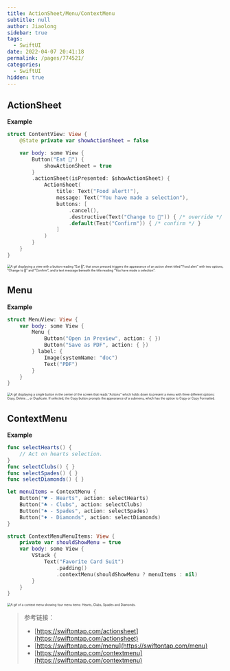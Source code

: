 ```yaml
---
title: ActionSheet/Menu/ContextMenu
subtitle: null
author: Jiaolong
sidebar: true
tags: 
  - SwiftUI
date: 2022-04-07 20:41:18
permalink: /pages/774521/
categories: 
  - SwiftUI
hidden: true
---
```


## ActionSheet

**Example**

```swift
struct ContentView: View {
    @State private var showActionSheet = false

    var body: some View {
        Button("Eat 🍌") {
            showActionSheet = true
        }
        .actionSheet(isPresented: $showActionSheet) {
            ActionSheet(
                title: Text("Food alert!"),
                message: Text("You have made a selection"),
                buttons: [
                    .cancel(),
                    .destructive(Text("Change to 🍑")) { /* override */ },
                    .default(Text("Confirm")) { /* confirm */ }
                ]
            )
        }
    }
}
```

<img src="https://bananadocs-documentation-assets.s3-us-west-2.amazonaws.com/action-sheet-main-ex.gif" alt="A gif displaying a view with a button reading &quot;Eat 🍌&quot;, that once pressed triggers the appearance of an action sheet titled &quot;Food alert&quot; with two options, &quot;Change to 🍑&quot; and &quot;Confirm&quot;, and a text message beneath the title reading &quot;You have made a selection&quot;." style="zoom:50%;" />

## Menu

**Example**

```swift
struct MenuView: View {
    var body: some View {
        Menu {
            Button("Open in Preview", action: { })
            Button("Save as PDF", action: { })
        } label: {
            Image(systemName: "doc")
            Text("PDF")
        }
    }
}
```

<img src="https://bananadocs-documentation-assets.s3-us-west-2.amazonaws.com/menu-ex1.gif" alt="A gif displaying a single button in the center of the screen that reads &quot;Actions&quot; which holds down to present a menu with three different options: Copy, Delete..., or Duplicate. If selected, the Copy button prompts the appearance of a submenu, which has the option to Copy or Copy Formatted." style="zoom:50%;" />

## ContextMenu

**Example**

```swift
func selectHearts() {
    // Act on hearts selection.
}
func selectClubs() { }
func selectSpades() { }
func selectDiamonds() { }

let menuItems = ContextMenu {
    Button("♥️ - Hearts", action: selectHearts)
    Button("♣️ - Clubs", action: selectClubs)
    Button("♠️ - Spades", action: selectSpades)
    Button("♦️ - Diamonds", action: selectDiamonds)
}

struct ContextMenuMenuItems: View {
    private var shouldShowMenu = true
    var body: some View {
        VStack {
            Text("Favorite Card Suit")
                .padding()
                .contextMenu(shouldShowMenu ? menuItems : nil)
        }
    }
}
```

<img src="https://bananadocs-documentation-assets.s3-us-west-2.amazonaws.com/context-menu.gif" alt="A gif of a context menu showing four menu items: Hearts, Clubs, Spades and Diamonds." style="zoom:50%;" />



> 参考链接：
>
> - [https://swiftontap.com/actionsheet](https://swiftontap.com/actionsheet)
> - [https://swiftontap.com/menu](https://swiftontap.com/menu)
> - [https://swiftontap.com/contextmenu](https://swiftontap.com/contextmenu)

